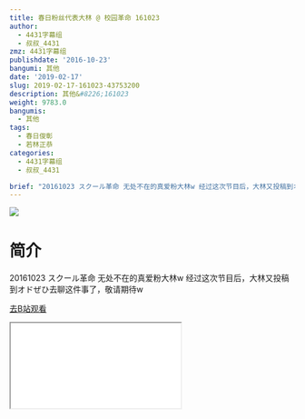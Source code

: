 ```yaml
---
title: 春日粉丝代表大林 @ 校园革命 161023
author:
  - 4431字幕组
  - 叔叔_4431
zmz: 4431字幕组
publishdate: '2016-10-23'
bangumi: 其他
date: '2019-02-17'
slug: 2019-02-17-161023-43753200
description: 其他&#8226;161023
weight: 9783.0
bangumis:
  - 其他
tags:
  - 春日俊彰
  - 若林正恭
categories:
  - 4431字幕组
  - 叔叔_4431

brief: "20161023 スクール革命 无处不在的真爱粉大林w 经过这次节目后，大林又投稿到オドぜひ去聊这件事了，敬请期待w"
---
```

![](https://i.imgur.com/EC3pHuU.jpg)
# 简介  
20161023 スクール革命
无处不在的真爱粉大林w
经过这次节目后，大林又投稿到オドぜひ去聊这件事了，敬请期待w  

[去B站观看](https://www.bilibili.com/video/av43753200/)
<div class ="resp-container"><iframe class="testiframe" src="//player.bilibili.com/player.html?aid=43753200"", scrolling="no", allowfullscreen="true" > </iframe></div> 
